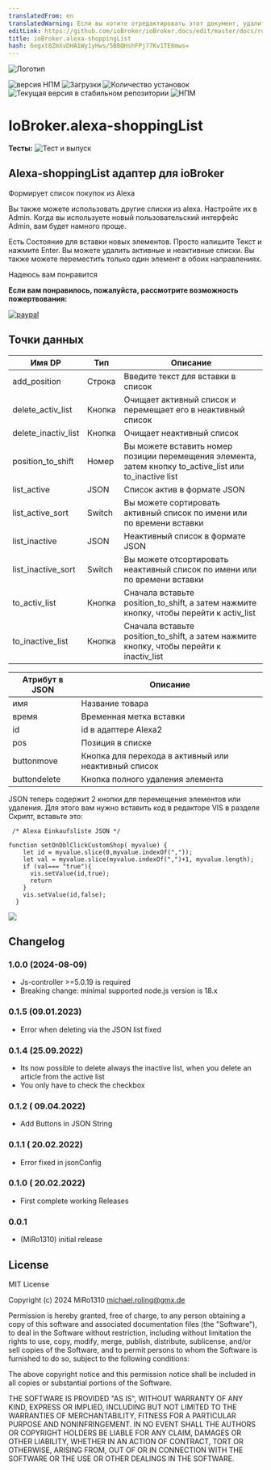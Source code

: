 ```yaml
---
translatedFrom: en
translatedWarning: Если вы хотите отредактировать этот документ, удалите поле «translationFrom», в противном случае этот документ будет снова автоматически переведен
editLink: https://github.com/ioBroker/ioBroker.docs/edit/master/docs/ru/adapterref/iobroker.alexa-shoppinglist/README.md
title: ioBroker.alexa-shoppingList
hash: 6egxt8ZmXvDHA1Wy1yHws/5BBQHshFPj77Kv1TE6mws=
---
```

![Логотип](../../../en/adapterref/iobroker.alexa-shoppinglist/admin/alexa-shoppinglist.png)

![версия НПМ](https://img.shields.io/npm/v/iobroker.alexa-shoppinglist.svg)
![Загрузки](https://img.shields.io/npm/dm/iobroker.alexa-shoppinglist.svg)
![Количество установок](https://iobroker.live/badges/alexa-shoppinglist-installed.svg)
![Текущая версия в стабильном репозитории](https://iobroker.live/badges/alexa-shoppinglist-stable.svg)
![НПМ](https://nodei.co/npm/iobroker.alexa-shoppinglist.png?downloads=true)

# IoBroker.alexa-shoppingList
**Тесты:** ![Тест и выпуск](https://github.com/MiRo1310/ioBroker.alexa-shoppinglist/workflows/Test%20and%20Release/badge.svg)

## Alexa-shoppingList адаптер для ioBroker
Формирует список покупок из Alexa

Вы также можете использовать другие списки из alexa. Настройте их в Admin.
Когда вы используете новый пользовательский интерфейс Admin, вам будет намного проще.

Есть Состояние для вставки новых элементов. Просто напишите Текст и нажмите Enter.
Вы можете удалить активные и неактивные списки.
Вы также можете переместить только один элемент в обоих направлениях.

Надеюсь вам понравится

**Если вам понравилось, пожалуйста, рассмотрите возможность пожертвования:**

[![paypal](https://www.paypalobjects.com/en_US/DK/i/btn/btn_donateCC_LG.gif)](https://www.paypal.com/donate/?hosted_button_id=7QGL5CXJCUSCE)

## Точки данных
| Имя DP | Тип | Описание |
| ------------------- | ------ | --------------------------------------------------------------------------------------------------- |
| add_position | Строка | Введите текст для вставки в список |
| delete_activ_list | Кнопка | Очищает активный список и перемещает его в неактивный список |
| delete_inactiv_list | Кнопка | Очищает неактивный список |
| position_to_shift | Номер | Вы можете вставить номер позиции перемещения элемента, затем кнопку to_active_list или to_inactive list |
| list_active | JSON | Список актив в формате JSON |
| list_active_sort | Switch | Вы можете сортировать активный список по имени или по времени вставки |
| list_inactive | JSON | Неактивный список в формате JSON |
| list_inactive_sort | Switch | Вы можете отсортировать неактивный список по имени или по времени вставки |
| to_activ_list | Кнопка | Сначала вставьте position_to_shift, а затем нажмите кнопку, чтобы перейти к activ_list |
| to_inactive_list | Кнопка | Сначала вставьте position_to_shift, а затем нажмите кнопку, чтобы перейти к inactiv_list |

| Атрибут в JSON | Описание |
| ----------------- | ----------------------------------------- |
| имя | Название товара |
| время | Временная метка вставки |
| id | id в адаптере Alexa2 |
| pos | Позиция в списке |
| buttonmove | Кнопка для перехода в активный или неактивный список |
| buttondelete | Кнопка полного удаления элемента |

JSON теперь содержит 2 кнопки для перемещения элементов или удаления.
Для этого вам нужно вставить код в редакторе VIS в разделе Скрипт, вставьте это:

```
 /* Alexa Einkaufsliste JSON */

function setOnDblClickCustomShop( myvalue) {
    let id = myvalue.slice(0,myvalue.indexOf(","));
    let val = myvalue.slice(myvalue.indexOf(",")+1, myvalue.length);
    if (val=== "true"){
      vis.setValue(id,true);
      return
    }
    vis.setValue(id,false);
  }
```

![](../../../en/adapterref/iobroker.alexa-shoppinglist/admin/Skript.png)

## Changelog
### 1.0.0 (2024-08-09)

- Js-controller >=5.0.19 is required
- Breaking change: minimal supported node.js version is 18.x

### 0.1.5 (09.01.2023)

- Error when deleting via the JSON list fixed

### 0.1.4 (25.09.2022)

- Its now possible to delete always the inactive list, when you delete an article from the active list
- You only have to check the checkbox

### 0.1.2 ( 09.04.2022)

- Add Buttons in JSON String

### 0.1.1 ( 20.02.2022)

- Error fixed in jsonConfig

### 0.1.0 ( 20.02.2022)

- First complete working Releases

### 0.0.1

- (MiRo1310) initial release

## License

MIT License

Copyright (c) 2024 MiRo1310 <michael.roling@gmx.de>

Permission is hereby granted, free of charge, to any person obtaining a copy
of this software and associated documentation files (the "Software"), to deal
in the Software without restriction, including without limitation the rights
to use, copy, modify, merge, publish, distribute, sublicense, and/or sell
copies of the Software, and to permit persons to whom the Software is
furnished to do so, subject to the following conditions:

The above copyright notice and this permission notice shall be included in all
copies or substantial portions of the Software.

THE SOFTWARE IS PROVIDED "AS IS", WITHOUT WARRANTY OF ANY KIND, EXPRESS OR
IMPLIED, INCLUDING BUT NOT LIMITED TO THE WARRANTIES OF MERCHANTABILITY,
FITNESS FOR A PARTICULAR PURPOSE AND NONINFRINGEMENT. IN NO EVENT SHALL THE
AUTHORS OR COPYRIGHT HOLDERS BE LIABLE FOR ANY CLAIM, DAMAGES OR OTHER
LIABILITY, WHETHER IN AN ACTION OF CONTRACT, TORT OR OTHERWISE, ARISING FROM,
OUT OF OR IN CONNECTION WITH THE SOFTWARE OR THE USE OR OTHER DEALINGS IN THE
SOFTWARE.
